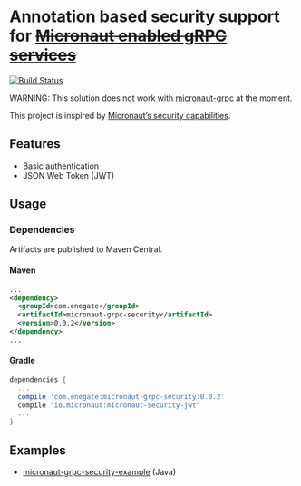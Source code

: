 # Annotation based security support for ~~[Micronaut enabled gRPC services](https://github.com/Enegate/micronaut-grpc-server)~~

[![Build Status](https://travis-ci.org/Enegate/micronaut-grpc-security.svg?branch=master)](https://travis-ci.org/Enegate/micronaut-grpc-security)


WARNING: This solution does not work with [micronaut-grpc](https://github.com/micronaut-projects/micronaut-grpc) at the moment.

This project is inspired by [Micronaut’s security capabilities](https://docs.micronaut.io/latest/guide/index.html#security).

## Features
- Basic authentication
- JSON Web Token (JWT)

## Usage

### Dependencies
Artifacts are published to Maven Central.

#### Maven
````xml
...
<dependency>
  <groupId>com.enegate</groupId>
  <artifactId>micronaut-grpc-security</artifactId>
  <version>0.0.2</version>
</dependency>
...
````

#### Gradle
````gradle
dependencies {
  ...
  compile 'com.enegate:micronaut-grpc-security:0.0.2'
  compile "io.micronaut:micronaut-security-jwt"
  ...
}
````

## Examples

- [micronaut-grpc-security-example](https://github.com/Enegate/micronaut-grpc-security-example) (Java)
